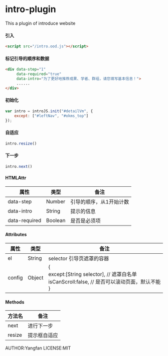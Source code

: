 # intro-plugin
This a plugin of introduce website

#### 引入

```html
<script src="/intro.ood.js"></script>
``` 

#### 标记引导的顺序和数据

```html
<div data-step="1" 
     data-required="true"  
     data-intro="为了更好地推荐成果、学者、群组，请您填写基本信息！">
     ......
</div>
```

#### 初始化

```js
var intro = introJS.init("#detailVm", {
    except: ["#leftNav", "#okms_top"]
});
```

#### 自适应

```js
intro.resize()
```

#### 下一步

```js
intro.next()
```

#### HTMLAttr

<table>
    <thead>
        <tr>
            <th>属性</th>
            <th>类型</th>
            <th>备注</th>
        </tr>
    </thead>
    <tbody>
        <tr>
            <td>data-step</td>
            <td>Number</td>
            <td>引导的顺序，从1开始计数</td>
        </tr>
        <tr>
            <td>data-intro</td>
            <td>String</td>
            <td>提示的信息</td>
        </tr>
        <tr>
            <td>data-required</td>
            <td>Boolean</td>
            <td>是否是必须项</td>
        </tr>
    </tbody>
</table>

#### Attributes

<table>
    <thead>
        <tr>
            <th>属性</th>
            <th>类型</th>
            <th>备注</th>
        </tr>
    </thead>
    <tbody>
        <tr>
            <td>el</td>
            <td>String</td>
            <td>selector 引导页遮罩的容器</td>
        </tr>
        <tr>
            <td>config</td>
            <td>Object</td>
            <td>{<br/>
            except:[String selector], // 遮罩白名单  <br/>
            isCanScroll:false, // 是否可以滚动页面，默认不能 <br/>
        }</td>
        </tr>
    </tbody>
</table>

#### Methods

<table>
    <thead>
        <tr>
            <th>方法名</th>
            <th>备注</th>
        </tr>
    </thead>
    <tbody>
        <tr>
            <td>next</td>
            <td>进行下一步</td>
        </tr>
        <tr>
            <td>resize</td>
            <td>提示框自适应</td>
        </tr>
    </tbody>
</table>



AUTHOR:Yangfan
LICENSE:MIT

